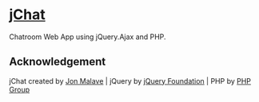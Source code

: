 # [jChat](https://github.com/jonmalave/jChat)
Chatroom Web App using jQuery.Ajax and PHP.

## Acknowledgement

jChat created by [Jon Malave](http://jonmalave.com) | jQuery by [jQuery Foundation](https://jquery.org/team/) | PHP by [PHP Group](https://secure.php.net/) 
